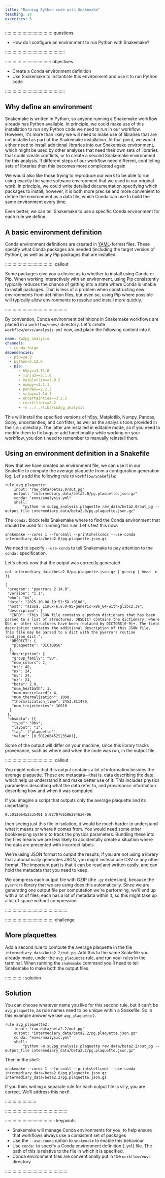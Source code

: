 ```yaml
---
title: "Running Python code with Snakemake"
teaching: 20
exercises: 5
---
```


:::::::::::::::::::::::::::::::::::::: questions 

- How do I configure an environment to run Python with Snakemake?

::::::::::::::::::::::::::::::::::::::::::::::::

::::::::::::::::::::::::::::::::::::: objectives

- Create a Conda environment definition
- Use Snakemake to instantiate this environment and use it to run Python code

::::::::::::::::::::::::::::::::::::::::::::::::

## Why define an environment

Snakemake is written in Python,
so anyone running a Snakemake workflow already has Python available.
In principle,
we could make use of this installation to run
any Python code we need to run in our workflow.
However,
it's more than likely we will need to make use of libraries
that are not installed as part of the Snakemake installation.
At that point,
we would either need to install additional libraries into our Snakemake environment,
which might be used by other analyses that need their own sets of libraries
that could create conflicts,
or to create a second Snakemake environment for this analysis.
If different steps of our workflow need different, conflicting sets of libraries
then this becomes more complicated again.

We would also like those trying to reproduce our work
to be able to run using exactly the same software environment
that we used in our original work.
In principle,
we could write detailed documentation specifying which packages to install;
however,
it is both more precise and more convenient to define the environment as a data file,
which Conda can use to build the same environment every time.

Even better,
we can tell Snakemake to use a specific Conda environment for each rule we define.

## A basic environment definition

Conda environment definitions are created in [YAML][yaml]-format files.
These specify what Conda packages are needed
(including the target version of Python),
as well as any Pip packages that are installed.

:::::::::::::::::::::::::::::::::::::::  callout

Some packages give you a choice as to whether to install using Conda or Pip.
When working interactively with an environment,
using Pip consistently typically reduces the chance of
getting into a state where Conda is unable to install packages.
That is less of a problem when constructing new environments from definition files,
but even so,
using Pip where possible will typically
allow environments to resolve and install more quickly.

::::::::::::::::::::::::::::::::::::::::::::::::::

By convention,
Conda environment definitions in Snakemake workflows are placed in a
`workflow/envs/` directory.
Let's create `workflow/envs/analysis.yml` now,
and place the following content into it

```yaml
name: su2pg_analysis
channels:
  - conda-forge
dependencies:
  - pip=24.2
  - python=3.12.6
  - pip:
      - h5py==3.11.0
      - jinja2==3.1.6
      - matplotlib==3.9.2
      - numpy==2.1.1
      - pandas==2.2.3
      - scipy==1.14.1
      - uncertainties==3.2.2
      - corrfitter==8.2
      - -e ../../libs/su2pg_analysis
```

This will install the specified versions of
h5py, Matplotlib, Numpy, Pandas, Scipy, uncertainties, and corrfitter,
as well as the analysis tools provided in the `libs` directory.
The latter are installed in editable mode,
so if you need to modify them
to fix bugs or add functionality while working on your workflow,
you don't need to remember to manually reinstall them.

## Using an environment definition in a Snakefile

Now that we have created an environment file,
we can use it in our Snakefile
to compute the average plaquette from a configuration generation log.
Let's add the following rule to `workflow/Snakefile`:

```snakemake
rule avg_plaquette:
    input: "raw_data/beta2.0/out_pg"
    output: "intermediary_data/beta2.0/pg.plaquette.json.gz"
    conda: "envs/analysis.yml"
    shell:
        "python -m su2pg_analysis.plaquette raw_data/beta2.0/out_pg --output_file intermediary_data/beta2.0/pg.plaquette.json.gz"
```

The `conda:` block tells Snakemake where to find
the Conda environment that should be used for running this rule.
Let's test this now:

```shellsession
snakemake --cores 1 --forceall --printshellcmds --use-conda intermediary_data/beta2.0/pg.plaquette.json.gz
```

We need to specify `--use-conda`
to tell Snakemake to pay attention to the `conda:` specification.

Let's check now that the output was correctly generated:

```shellsession
cat intermediary_data/beta2.0/pg.plaquette.json.gz | gunzip | head -n 31
```

```output
{
 "program": "pyerrors 2.14.0",
 "version": "1.1",
 "who": "ed",
 "date": "2025-10-08 19:51:58 +0100",
 "host": "azusa, Linux-6.8.0-85-generic-x86_64-with-glibc2.39",
 "description": {
  "INFO": "This JSON file contains a python dictionary that has been parsed to a list of structures. OBSDICT contains the dictionary, where Obs or other structures have been replaced by DICTOBS[0-9]+. The field description contains the additional description of this JSON file. This file may be parsed to a dict with the pyerrors routine load_json_dict.",
  "OBSDICT": {
   "plaquette": "DICTOBS0"
  },
  "description": {
   "group_family": "SU",
   "num_colors": 2,
   "nt": 48,
   "nx": 24,
   "ny": 24,
   "nz": 24,
   "beta": 2.0,
   "num_heatbath": 1,
   "num_overrelaxed": 4,
   "num_thermalization": 1000,
   "thermalization_time": 2453.811479,
   "num_trajectories": 10010
  }
 },
 "obsdata": [{
   "type": "Obs",
   "layout": "1",
   "tag": ["plaquette"],
   "value": [0.5012064525235401],
```

Some of the output will differ on your machine,
since this library tracks provenance,
such as where and when the code was run,
in the output file.

:::::::::::::::::::::::::::::::::::::::  callout

You might notice that this output contains
a lot of information besides the average plaquette.
These are metadata&mdash;that is,
data describing the data,
which help us understand it and make better use of it.
This includes physics parameters describing what the data refer to,
and _provenance_ information describing how and when it was computed.

If you imagine a script that outputs only the average plaquette and its uncertainty:

```
0.501206452535401 5.027076650629463e-06
```

then seeing just this file in isolation,
it would be much harder to understand what it means or where it comes from.
You would need some other bookkeeping system to track the physics parameters.
Bundling these into the files means we are less likely
to accidentally create a situation
where the data are presented with incorrect labels.

We're using JSON format to output the results;
if you are not using a library that automatically generates JSON,
you might instead use CSV or any other format.
The important part is that it can be read and written easily,
and can hold the metadata that you need to keep.

We compress each output file with GZIP (the `.gz` extension),
because the `pyerrors` library that we are using does this automatically.
Since we are generating one output file per computation we're performing,
we'll end up with a lot of files;
each has a lot of metadata within it,
so this might take up a lot of space without compression.

::::::::::::::::::::::::::::::::::::::::::::::::::

:::::::::::::::::::::::::::::::::::::::  challenge

## More plaquettes

Add a second rule to compute the average plaquette in the file
`intermediary_data/beta2.2/out_pg`.
Add this to the same Snakefile you already made,
under the `avg_plaquette` rule,
and run your rules in the terminal.
When running the `snakemake` command
you'll need to tell Snakemake to make both the output files.

:::::::::::::::  solution

## Solution

You can choose whatever name you like for this second rule,
but it can't be `avg_plaquette`,
as rule names need to be unique within a Snakefile.
So in this example answer we use `avg_plaquette2`.


```snakemake
rule avg_plaquette2:
    input: "raw_data/beta2.2/out_pg"
    output: "intermediary_data/beta2.2/pg.plaquette.json.gz"
    conda: "envs/analysis.yml"
    shell:
        "python -m su2pg_analysis.plaquette raw_data/beta2.2/out_pg --output_file intermediary_data/beta2.2/pg.plaquette.json.gz"
```

Then in the shell:

```shellsession
snakemake --cores 1 --forceall --printshellcmds --use-conda intermediary_data/beta2.0/pg.plaquette.json.gz intermediary_data/beta2.2/pg.plaquette.json.gz
```

If you think writing a separate rule for each output file is silly, you are correct.
We'll address this next!

:::::::::::::::::::::::::

::::::::::::::::::::::::::::::::::::::::::::::::::

:::::::::::::::::::::::::::::::::::::::: keypoints

- Snakemake will manage Conda environments for you,
  to help ensure that workflows always use a consistent set of packages
- Use the `--use-conda` option to `snakemake` to enable this behaviour
- Use `conda:` to specify a Conda environment definition (`.yml`) file.
  The path of this is relative to the file in which it is specified.
- Conda environment files are conventionally put in the `workflow/envs` directory

::::::::::::::::::::::::::::::::::::::::::::::::::

[yaml]: https://yaml.org

